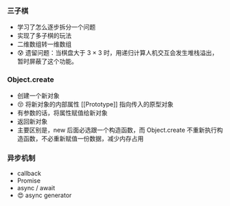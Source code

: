 ### 三子棋

- 学习了怎么逐步拆分一个问题
- 实现了多子棋的玩法
- 二维数组转一维数组
- 😰 遗留问题：当棋盘大于 3 × 3 时，用递归计算人机交互会发生堆栈溢出，暂时屏蔽了这个功能。

### Object.create

-  创建一个新对象
- 😚 将新对象的内部属性 [[Prototype]] 指向传入的原型对象
- 有参数的话，将属性赋值给新对象
- 返回新对象
- 主要区别是，new 后面必选跟一个构造函数，而 Object.create 不重新执行构造函数，不必重新赋值一份数据，减少内存占用

### 异步机制

- callback
- Promise
- async / await
- 😍 async generator 
